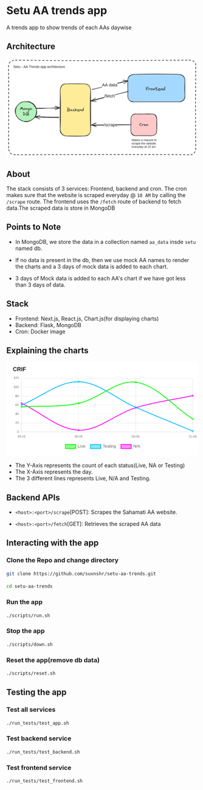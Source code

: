 # Setu AA trends app

A trends app to show trends of each AAs daywise

## Architecture

<img src="assets/flow.png" width="800px" />


## About

The stack consists of 3 services: Frontend, backend and cron. The cron makes sure that the website is scraped everyday @ `10 AM` by calling the `/scrape` route. The frontend uses the `/fetch` route of backend to fetch data.The scraped data is store in MongoDB

## Points to Note

+ In MongoDB, we store the data in a collection named `aa_data` insde `setu` named db.

+ If no data is present in the db, then we use mock AA names to render the charts and a 3 days of mock data is added to each chart.

+ 3 days of Mock data is added to each AA's chart if we have got less than 3 days of data.


## Stack

+ Frontend: Next.js, React.js, Chart.js(for displaying charts) 
+ Backend: Flask, MongoDB
+ Cron: Docker image

## Explaining the charts

<img src="assets/chart.png" width="800px" />

+ The Y-Axis represents the count of each status(Live, NA or Testing)
+ The X-Axis represents the day.
+ The 3 different lines represents Live, N/A and Testing.


## Backend APIs

+ `<host>:<port>/scrape`[POST]: Scrapes the Sahamati AA website.

+ `<host>:<port>/fetch`[GET]: Retrieves the scraped AA data


## Interacting with the app


### Clone the Repo and change directory

```bash
git clone https://github.com/suvnshr/setu-aa-trends.git

cd setu-aa-trends
```


### Run the app

```bash
./scripts/run.sh
```

### Stop the app

```bash
./scripts/down.sh
```

### Reset the app(remove db data)

```bash
./scripts/reset.sh
```

## Testing the app

### Test all services

```bash
./run_tests/test_app.sh
```

### Test backend service

```bash
./run_tests/test_backend.sh
```
### Test frontend service

```bash
./run_tests/test_frontend.sh
```